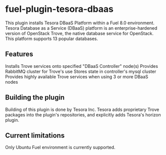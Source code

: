 fuel-plugin-tesora-dbaas
========================

This plugin installs Tesora DBaaS Platform within a Fuel 8.0 environment.
Tesora Database as a Service (DBaaS) platform is an enterprise-hardened version of OpenStack Trove, the native database service for OpenStack. 
This platform supports 13 popular databases.

Features
--------

Installs Trove services onto specified "DBaaS Controller" node(s)
Provides RabbitMQ cluster for Trove's use
Stores state in controller's mysql cluster
Provides highly available Trove services when using 3 or more DBaaS nodes

Building the plugin
-------------------

Building of this plugin is done by Tesora Inc.
Tesora adds proprietary Trove packages into the plugin's repositories, and explicitly adds Tesora's horizon plugin.

Current limitations
-------------------

Only Ubuntu Fuel environment is currently supported.
